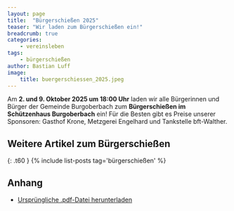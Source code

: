 ```yaml
---
layout: page
title:  "Bürgerschießen 2025"
teaser: "Wir laden zum Bürgerschießen ein!"
breadcrumb: true
categories:
    - vereinsleben
tags:
    - bürgerschießen
author: Bastian Luff
image:
    title: buergerschiessen_2025.jpeg
---
```

Am **2. und 9. Oktober 2025 um 18:00 Uhr** laden wir alle Bürgerinnen und Bürger der Gemeinde Burgoberbach zum **Bürgerschießen im Schützenhaus Burgoberbach** ein! Für die Besten gibt es Preise unserer Sponsoren: Gasthof Krone, Metzgerei Engelhard und Tankstelle bft-Walther.

## Weitere Artikel zum Bürgerschießen
{: .t60 }
{% include list-posts tag='bürgerschießen' %}

## Anhang
- <a href="{{ site.url }}{{ site.baseurl }}/assets/files/buergerschiessen_2025.pdf" download>Ursprüngliche .pdf-Datei herunterladen</a>
